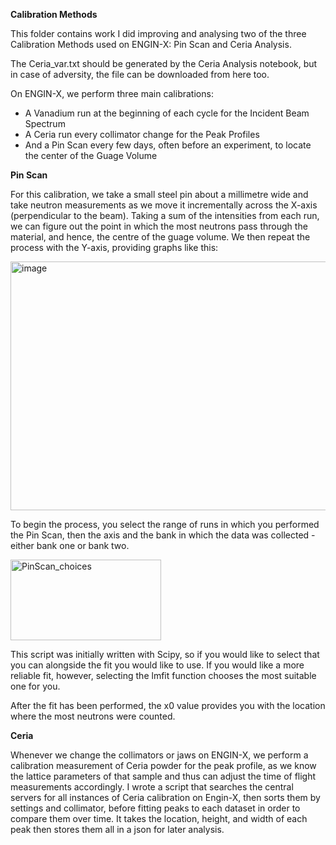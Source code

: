 **Calibration Methods**

This folder contains work I did improving and analysing two of the three Calibration Methods used on ENGIN-X: Pin Scan and Ceria Analysis.

The Ceria_var.txt should be generated by the Ceria Analysis notebook, but in case of adversity, the file can be downloaded from here too.

On ENGIN-X, we perform three main calibrations:
- A Vanadium run at the beginning of each cycle for the Incident Beam Spectrum
- A Ceria run every collimator change for the Peak Profiles
- And a Pin Scan every few days, often before an experiment, to locate the center of the Guage Volume

**Pin Scan**

For this calibration, we take a small steel pin about a millimetre wide and take neutron measurements as we move it incrementally across the X-axis (perpendicular to the beam). Taking a sum of the intensities from each run, we can figure out the point in which the most neutrons pass through the material, and hence, the centre of the guage volume. We then repeat the process with the Y-axis, providing graphs like this:

<img width="707" height="398" alt="image" src="https://github.com/user-attachments/assets/bf1b46c5-1c5f-4226-b31a-c8b7434f6bb5" />

To begin the process, you select the range of runs in which you performed the Pin Scan, then the axis and the bank in which the data was collected - either bank one or bank two.

<img width="241" height="129" alt="PinScan_choices" src="https://github.com/user-attachments/assets/0cd875f5-1fa7-44f4-bf45-a06e7a9c17a2" />

This script was initially written with Scipy, so if you would like to select that you can alongside the fit you would like to use. If you would like a more reliable fit, however, selecting the lmfit function chooses the most suitable one for you.

After the fit has been performed, the x0 value provides you with the location where the most neutrons were counted.

**Ceria**

Whenever we change the collimators or jaws on ENGIN-X, we perform a calibration measurement of Ceria powder for the peak profile, as we know the lattice parameters of that sample and thus can adjust the time of flight measurements accordingly. I wrote a script that searches the central servers for all instances of Ceria calibration on Engin-X, then sorts them by settings and collimator, before fitting peaks to each dataset in order to compare them over time. It takes the location, height, and width of each peak then stores them all in a json for later analysis.

